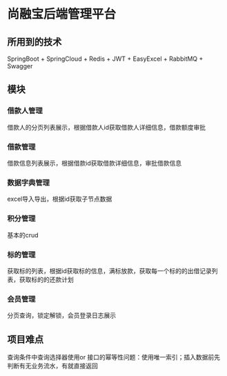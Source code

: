 # 尚融宝后端管理平台
## 所用到的技术
SpringBoot + SpringCloud + Redis + JWT + EasyExcel + RabbitMQ + Swagger
## 模块
### 借款人管理
借款人的分页列表展示，根据借款人id获取借款人详细信息，借款额度审批
### 借款管理
借款信息列表展示，根据借款id获取借款详细信息，审批借款信息
### 数据字典管理
excel导入导出，根据id获取子节点数据
### 积分管理
基本的crud
### 标的管理
获取标的列表，根据id获取标的信息，满标放款，获取每一个标的的出借记录列表，获取标的的还款计划
### 会员管理
分页查询，锁定解锁，会员登录日志展示
## 项目难点
查询条件中查询选择器使用or
接口的幂等性问题：使用唯一索引；插入数据前先判断有无业务流水，有就直接返回




